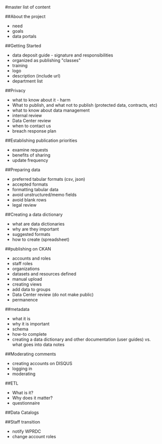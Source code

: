 #master list of content

##About the project
- need
- goals
- data portals

##Getting Started
- data deposit guide - signature and responsibilities
- organized as publishing "classes"
- training
- logo
- description (include url)
- department list

##Privacy
- what to know about it - harm
- What to publish, and what not to publish (protected data, contracts, etc)
- what to know about data management
- internal review
- Data Center review
- when to contact us
- breach response plan

##Establishing publication priorities
- examine requests
- benefits of sharing
- update frequency


##Preparing data
- preferred tabular formats (csv, json)
- accepted formats
- formatting tabular data
- avoid unstructured/memo fields
- avoid blank rows
- legal review

##Creating a data dictionary
- what are data dictionaries
- why are they important
- suggested formats
- how to create (spreadsheet)

##publishing on CKAN
- accounts and roles
- staff roles
- organizations
- datasets and resources defined
- manual upload
- creating views
- add data to groups
- Data Center review (do not make public)
- permanence

##metadata
- what it is
- why it is important
- schema
- how-to complete
- creating a data dictionary and other documentation (user guides) vs. what goes into data notes

##Moderating comments
- creating accounts on DISQUS
- logging in
- moderating

##ETL
- What is it?
- Why does it matter?
- questionnaire

##Data Catalogs

##Staff transition
- notify WPRDC
- change account roles

